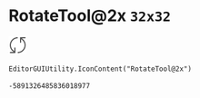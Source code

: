 # RotateTool@2x `32x32`
<img src="/img/RotateTool@2x.png" width=32 height=32>

``` CSharp
EditorGUIUtility.IconContent("RotateTool@2x")
```
```
-5891326485836018977
```
